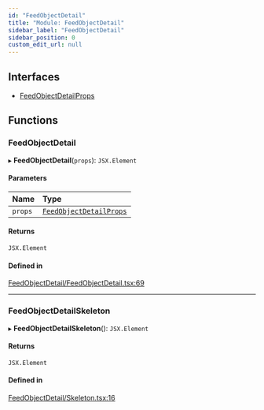 ```yaml
---
id: "FeedObjectDetail"
title: "Module: FeedObjectDetail"
sidebar_label: "FeedObjectDetail"
sidebar_position: 0
custom_edit_url: null
---
```


## Interfaces

- [FeedObjectDetailProps](../interfaces/FeedObjectDetail.FeedObjectDetailProps)

## Functions

### FeedObjectDetail

▸ **FeedObjectDetail**(`props`): `JSX.Element`

#### Parameters

| Name | Type |
| :------ | :------ |
| `props` | [`FeedObjectDetailProps`](../interfaces/FeedObjectDetail.FeedObjectDetailProps) |

#### Returns

`JSX.Element`

#### Defined in

[FeedObjectDetail/FeedObjectDetail.tsx:69](https://github.com/selfcommunity/community-ui/blob/0c5b0c7/packages/sc-templates/src/components/FeedObjectDetail/FeedObjectDetail.tsx#L69)

___

### FeedObjectDetailSkeleton

▸ **FeedObjectDetailSkeleton**(): `JSX.Element`

#### Returns

`JSX.Element`

#### Defined in

[FeedObjectDetail/Skeleton.tsx:16](https://github.com/selfcommunity/community-ui/blob/0c5b0c7/packages/sc-templates/src/components/FeedObjectDetail/Skeleton.tsx#L16)
